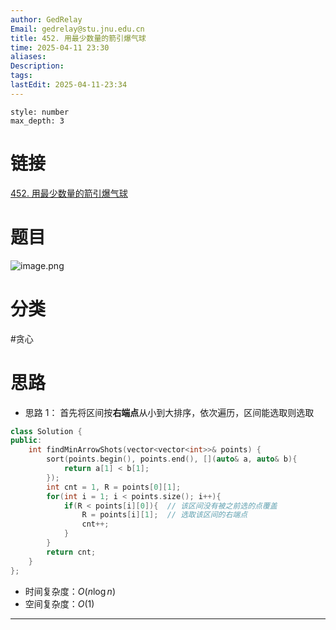 ```yaml
---
author: GedRelay
Email: gedrelay@stu.jnu.edu.cn
title: 452. 用最少数量的箭引爆气球
time: 2025-04-11 23:30
aliases: 
Description: 
tags: 
lastEdit: 2025-04-11-23:34
---
```


```toc
style: number
max_depth: 3
```

# 链接
[452. 用最少数量的箭引爆气球](https://leetcode.cn/problems/minimum-number-of-arrows-to-burst-balloons/) 

# 题目
![image.png](https://ged-pic-bed.oss-cn-guangzhou.aliyuncs.com/img/202504112331105.png)


# 分类
#贪心 

# 思路
- 思路 1：
首先将区间按**右端点**从小到大排序，依次遍历，区间能选取则选取


```cpp
class Solution {
public:
    int findMinArrowShots(vector<vector<int>>& points) {
        sort(points.begin(), points.end(), [](auto& a, auto& b){
            return a[1] < b[1];
        });
        int cnt = 1, R = points[0][1];
        for(int i = 1; i < points.size(); i++){
            if(R < points[i][0]){  // 该区间没有被之前选的点覆盖
                R = points[i][1];  // 选取该区间的右端点
                cnt++;
            }
        }
        return cnt;
    }
};
```


- 时间复杂度：${O\left( n\log n \right)  }$ 
- 空间复杂度：${O\left( 1 \right)  }$ 


---

